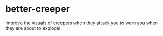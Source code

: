 # better-creeper
Improve the visuals of creepers when they attack you to warn you when they are about to explode!
